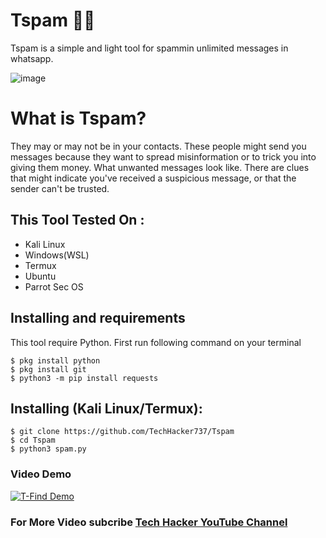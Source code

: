 # Tspam 🙈🙉

Tspam is a simple and light tool for spammin unlimited messages in whatsapp.

![image](https://wdevmail.000webhostapp.com/Picsart_23-07-08_15-08-10-500.jpg)

# What is Tspam?
<p>They may or may not be in your contacts. These people might send you messages because they want to spread misinformation or to trick you into giving them money. What unwanted messages look like. There are clues that might indicate you've received a suspicious message, or that the sender can't be trusted.</p>

## This Tool Tested On :
<ul>
  <li>Kali Linux</li>
  <li>Windows(WSL)</li>
  <li>Termux</li>
  <li>Ubuntu</li>
  <li>Parrot Sec OS</li>
</ul>

## Installing and requirements
<p>This tool require Python. First run following command on your terminal</p>

```
$ pkg install python
$ pkg install git
$ python3 -m pip install requests
```

## Installing (Kali Linux/Termux):

```
$ git clone https://github.com/TechHacker737/Tspam
$ cd Tspam
$ python3 spam.py
```

### Video Demo
[![T-Find Demo](https://wdevmail.000webhostapp.com/Picsart_23-07-08_15-27-05-390.jpg)](https://youtu.be/SGfBpbg6Ots)

### For More Video subcribe <a href="http://youtube.com/techhacker7">Tech Hacker YouTube Channel</a>


